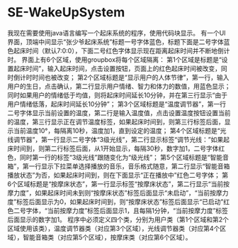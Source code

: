 # SE-WakeUpSystem
我现在需要使用java语言编写一个起床系统的程序，使用代码块显示。
有一个UI界面，顶端中间显示“张少爷起床系统”标题一号字体蓝色，标题下面是二号字体蓝色起床时间（默认7:0:0），下面二号红色字体显示现在距离起床时间并不断地倒计时。 
界面上有6个区域，使用groupbox将每个区域隔离： 
第1个区域是标题是“设置起床时间”，输入起床时间，点击设置按钮，页面上的红色起床时间被改变，同时倒计时时间也被改变； 
第2个区域标题是“显示用户的人体节律”，第一行，输入用户的生日，点击确认，第二行显示用户情绪、智力和体力的数值，用蓝色显示；同时如果用户的情绪低于均值，则将起床时间延长10分钟，并在第三行显示“由于用户情绪低落，起床时间延长10分钟”；
第3个区域标题是“温度调节器”，第一行二号字体显示当前设置的温度，第二行是输入温度值，点击设置温度按钮设置当前的温度，第三行显示正在调节温度标签，如果起床时间到，则第三行标签后面，显示当前温度10°，每隔离10秒，温度加1，直到设定的温度； 
第4个区域标题是“光线调节器”，第一行显示二号字体“3级光线”，第二行显示标签“调节光线：”如果起床时间到，则第二行标签后面，从1开始显示，每隔30秒，数字加1，二号字体红色，同时第一行的标签“3级光线”跟随变化为“级光线”； 
第5个区域标题是“智能音箱”，第一行显示下拉菜单选择播放的音乐，音乐格式随意，第二行显示“智能音箱播放状态”为否，如果起床时间到，则在下面显示“正在播放中”红色二号字体；
第6个区域标题是“按摩床状态”，第一行显示标签“按摩床状态”，第二行显示“当前按摩力度”，如果起床时间未到则“按摩床状态”标签后面显示“未启动”，“当前按摩力度”标签后面显示为0，如果起床时间到，则“按摩床状态”标签后面显示“已启动”红色二号字体，“当前按摩力度”标签后面显示1，且每隔1分钟，“当前按摩力度”标签后面显示的数字加1。 
程序中必须定义四个类，分别为用户类（第1个区域和第2个区域使用该类），温度调节器类（对应第3个区域），光线调节器类（对应第4个区域），智能音箱类（对应第5个区域），按摩床类（对应第6个区域）。
